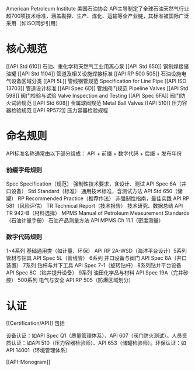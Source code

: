 American Petroleum Institute
美国石油协会
API主导制定了全球石油天然气行业超700项技术标准，涵盖勘探、生产、炼化、运输等全产业链，其标准被国际广泛采用（如ISO同步引用）

# 核心规范

[[​​API Std 610]] 石油、重化学和天然气工业用离心泵
[[​API Std 650]] 钢制焊接储油罐
​​[[API Std 1104]] 管道及相关设施焊接标准
[[API RP 500 505]] 石油设施电气设备区域分类
[[API 5L]] 管线钢管规范 Specification for Line Pipe
[[API ISO 13703]] 管道设计标准
[[API Spec 6D]] 管线阀门规范 Pipeline Valves
[[API Std 598]]  阀门检验与试验 Valve Inspection and Testing
[[API Spec 6FA]] 阀门防火试验规范
[[API Std 608]] 金属球阀规范 Metal Ball Valves
[[API 510]] 压力容器检验规范
[[API RP572]] 压力容器检验规程



# 命名规则
API标准名称通常由以下部分组成：
​​API + 前缀 + 数字代码 + 后缀 + 发布年份​

### 前缀字母规则
​​Spec​​	Specification（规范）	强制性技术要求，含设计、测试	API Spec 6A（井口设备）
​​Std​​	Standard（标准）	通用技术标准，含测试方法	API Std 650（储罐）
​​RP​​	Recommended Practice（推荐作法）	非强制性指南，最佳实践	API RP 581（风险评估）
​​TR​​	Technical Report（技术报告）	技术研究、数据总结	API TR 942-B（材料选择）
​​MPMS​​	Manual of Petroleum Measurement Standards（石油计量手册）	石油产品测量方法	API MPMS Ch 11.1（密度测量）
### 数字代码规则​
1~4系列​​	基础通用类（如计量、环保）	API RP 2A-WSD（海洋平台设计）
​​5系列​​	管材与钻具	API Spec 5L（管线管）
​​6系列​​	井口设备与阀门	API Spec 6A（井口装置）
​​7系列​​	钻杆与井下工具	API Spec 7-1（旋转钻杆）
​​8系列​​	钻井平台设备	API Spec 8C（钻井提升设备）
​​9系列​​	油田化学品与材料	API Spec 19A（完井砂控）
​​500系列​​	电气与安全	API RP 505（防爆区域划分）




# 认证
[[Certification/API]] 包括

设备认证​​：如API Spec Q1（质量管理体系）、API 607（阀门防火测试）。
​​人员资质认证​​：如API 510（压力容器检验师）、API 653（储罐检验师）。
​​环保认证​​：如API 14001（环境管理体系）

​​[[API-Monogram]]